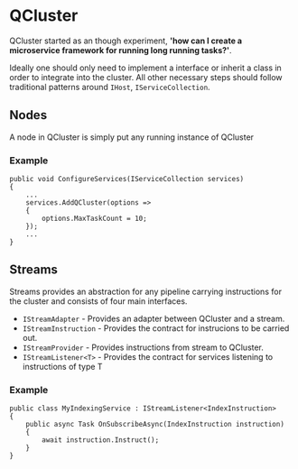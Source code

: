 # QCluster
QCluster started as an though experiment, **'how can I create a microservice framework for running long running tasks?'**.

Ideally one should only need to implement a interface or inherit a class in order to integrate into the cluster. All other necessary steps should follow traditional patterns around `IHost`, `IServiceCollection`.

## Nodes
A node in QCluster is simply put any running instance of QCluster
### Example
```
public void ConfigureServices(IServiceCollection services)
{
    ...
    services.AddQCluster(options => 
    {
        options.MaxTaskCount = 10;
    });
    ...
}
```
## Streams
Streams provides an abstraction for any pipeline carrying instructions for the cluster and consists of four main interfaces.
- `IStreamAdapter` - Provides an adapter between QCluster and a stream.
- `IStreamInstruction` - Provides the contract for instrucions to be carried out.
- `IStreamProvider` - Provides instructions from stream to QCluster.
- `IStreamListener<T>` - Provides the contract for services listening to instructions of type T
### Example
```
public class MyIndexingService : IStreamListener<IndexInstruction>
{
    public async Task OnSubscribeAsync(IndexInstruction instruction)
    {
        await instruction.Instruct();
    }
}
```